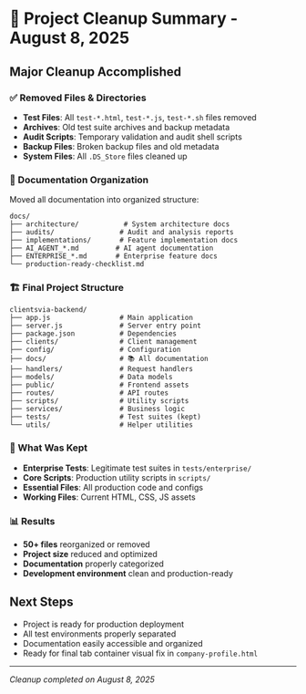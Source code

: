 # 🧹 Project Cleanup Summary - August 8, 2025

## Major Cleanup Accomplished

### ✅ Removed Files & Directories
- **Test Files**: All `test-*.html`, `test-*.js`, `test-*.sh` files removed
- **Archives**: Old test suite archives and backup metadata
- **Audit Scripts**: Temporary validation and audit shell scripts
- **Backup Files**: Broken backup files and old metadata
- **System Files**: All `.DS_Store` files cleaned up

### 📁 Documentation Organization
Moved all documentation into organized structure:

```
docs/
├── architecture/           # System architecture docs
├── audits/                # Audit and analysis reports  
├── implementations/       # Feature implementation docs
├── AI_AGENT_*.md         # AI agent documentation
├── ENTERPRISE_*.md       # Enterprise feature docs
└── production-ready-checklist.md
```

### 🏗️ Final Project Structure
```
clientsvia-backend/
├── app.js                 # Main application
├── server.js              # Server entry point
├── package.json           # Dependencies
├── clients/               # Client management
├── config/                # Configuration
├── docs/                  # 📚 All documentation
├── handlers/              # Request handlers
├── models/                # Data models
├── public/                # Frontend assets
├── routes/                # API routes
├── scripts/               # Utility scripts
├── services/              # Business logic
├── tests/                 # Test suites (kept)
└── utils/                 # Helper utilities
```

### 🎯 What Was Kept
- **Enterprise Tests**: Legitimate test suites in `tests/enterprise/`
- **Core Scripts**: Production utility scripts in `scripts/`
- **Essential Files**: All production code and configs
- **Working Files**: Current HTML, CSS, JS assets

### 📊 Results
- **50+ files** reorganized or removed
- **Project size** reduced and optimized
- **Documentation** properly categorized
- **Development environment** clean and production-ready

## Next Steps
- Project is ready for production deployment
- All test environments properly separated
- Documentation easily accessible and organized
- Ready for final tab container visual fix in `company-profile.html`

---
*Cleanup completed on August 8, 2025*
